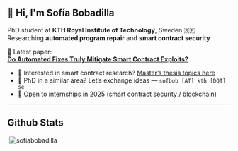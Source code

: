 ## 👋 Hi, I'm Sofía Bobadilla

PhD student at **KTH Royal Institute of Technology**, Sweden 🇸🇪  
Researching **automated program repair** and **smart contract security**

📄 Latest paper:  
[**Do Automated Fixes Truly Mitigate Smart Contract Exploits?**](https://arxiv.org/abs/2501.04600)

- 💬 Interested in smart contract research? [Master’s thesis topics here](https://www.monperrus.net/martin/topics)
- 👯 PhD in a similar area? Let’s exchange ideas — `sofbob [AT] kth [DOT] se`
- 🎯 Open to internships in 2025 (smart contract security / blockchain)

---


## Github Stats

<p>&nbsp;<img align="center" src="https://github-readme-stats.vercel.app/api?username=sofiabobadilla&locale=en&rank_icon=github" alt="sofiabobadilla" /></p>
